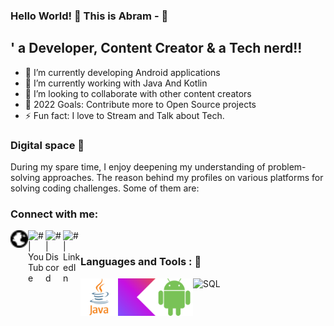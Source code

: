 ### Hello World! 👋 This is Abram - 👋 

##  ' a Developer, Content Creator & a Tech nerd!!

- 🔭 I’m currently developing Android applications
- 🌱 I’m currently working with Java And Kotlin 
- 👯 I’m looking to collaborate with other content creators
- 🥅 2022 Goals: Contribute more to Open Source projects
- ⚡ Fun fact: I love to Stream and Talk about Tech.

### Digital space 🌌

During my spare time, I enjoy deepening my understanding of problem-solving approaches. The reason behind my profiles on various platforms for solving coding challenges.
Some of them are:  


### Connect with me:

<img align="left" alt="#" width="28px" src="https://raw.githubusercontent.com/iconic/open-iconic/master/svg/globe.svg" />
<img align="left" alt="# | YouTube" width="28px" src="https://cdn.jsdelivr.net/npm/simple-icons@v3/icons/youtube.svg" />
<img align="left" alt="# | Discord" width="28px" src="https://cdn.jsdelivr.net/npm/simple-icons@3.13.0/icons/discord.svg" />
<img align="left" alt="# | LinkedIn" width="28px" src="https://cdn.jsdelivr.net/npm/simple-icons@v3/icons/linkedin.svg" />
<br />

### Languages and Tools : 🔧

<img align="left" alt="Java" width="60px" src="https://raw.githubusercontent.com/github/explore/80688e429a7d4ef2fca1e82350fe8e3517d3494d/topics/java/java.png"/>
<img align="left" alt="Kotlin" width="60px" src="https://raw.githubusercontent.com/github/explore/4479d2a2c854198cb00160f8593519c14dc3b905/topics/kotlin/kotlin.png"/>
<img align="left" alt="Android" width="60px" src="https://raw.githubusercontent.com/github/explore/80688e429a7d4ef2fca1e82350fe8e3517d3494d/topics/android/android.png"/>
<img align="left" alt="SQL" width="60px" src="https://user-images.githubusercontent.com/86869773/147871217-064ac51e-921b-4079-b01b-a9e076b2c3df.png"/>
